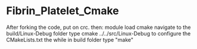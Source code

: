 # Fibrin_Platelet_Cmake
After forking the code, put on crc. 
then:
module load cmake
navigate to the build/Linux-Debug folder
type cmake ../../src/Linux-Debug to configure the CMakeLists.txt
the while in build folder type "make"
